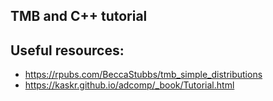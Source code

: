 ## TMB and C++ tutorial 

Useful resources:
- 
- https://rpubs.com/BeccaStubbs/tmb_simple_distributions
- https://kaskr.github.io/adcomp/_book/Tutorial.html